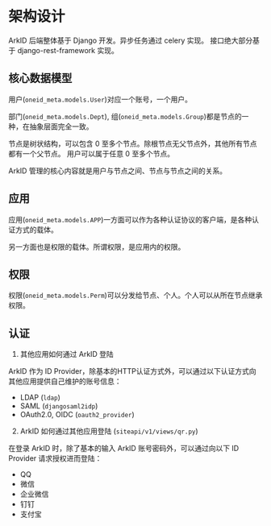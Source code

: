 # 架构设计

ArkID 后端整体基于 Django 开发。异步任务通过 celery 实现。
接口绝大部分基于 django-rest-framework 实现。

## 核心数据模型

用户(`oneid_meta.models.User`)对应一个账号，一个用户。

部门(`oneid_meta.models.Dept`), 组(`oneid_meta.models.Group`)都是节点的一种，在抽象层面完全一致。

节点是树状结构，可以包含 0 至多个节点。除根节点无父节点外，其他所有节点都有一个父节点。
用户可以属于任意 0 至多个节点。

ArkID 管理的核心内容就是用户与节点之间、节点与节点之间的关系。

## 应用

应用(`oneid_meta.models.APP`)一方面可以作为各种认证协议的客户端，是各种认证方式的载体。

另一方面也是权限的载体。所谓权限，是应用内的权限。

## 权限

权限(`oneid_meta.models.Perm`)可以分发给节点、个人。个人可以从所在节点继承权限。

## 认证

1. 其他应用如何通过 ArkID 登陆

ArkID 作为 ID Provider，除基本的HTTP认证方式外，可以通过以下认证方式向其他应用提供自己维护的账号信息：

- LDAP (`ldap`)
- SAML (`djangosaml2idp`)
- OAuth2.0, OIDC (`oauth2_provider`)

2. ArkID 如何通过其他应用登陆 (`siteapi/v1/views/qr.py`)

在登录 ArkID 时，除了基本的输入 ArkID 账号密码外，可以通过向以下 ID Provider 请求授权进而登陆：

- QQ
- 微信
- 企业微信
- 钉钉
- 支付宝
